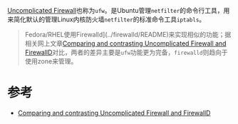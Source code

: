 [Uncomplicated Firewall](https://wiki.ubuntu.com/UncomplicatedFirewall)也称为`ufw`。是Ubuntu管理`netfilter`的命令行工具，用来简化默认的管理Linux内核防火墙`netfilter`的标准命令工具`iptabls`。

> Fedora/RHEL使用Firewalld](../firewalld/README)来实现相似的功能；据相关网上文章[Comparing and contrasting Uncomplicated Firewall and FirewallD](https://www.ctrl.blog/entry/ufw-vs-firewalld)对比，两者的差异主要是`ufw`功能更为完备，`firewalld`则趋向于使用zone来管理。

# 参考

* [Comparing and contrasting Uncomplicated Firewall and FirewallD](https://www.ctrl.blog/entry/ufw-vs-firewalld)